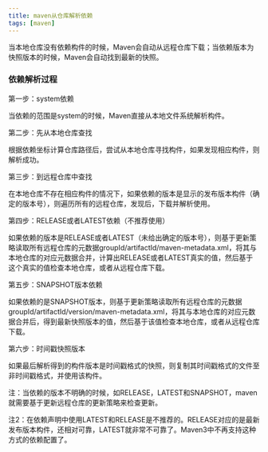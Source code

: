 ```yaml
---
title: maven从仓库解析依赖
tags: [maven]
---
```


当本地仓库没有依赖构件的时候，Maven会自动从远程仓库下载；当依赖版本为快照版本的时候，Maven会自动找到最新的快照。

### 依赖解析过程

第一步：system依赖

当依赖的范围是system的时候，Maven直接从本地文件系统解析构件。

第二步：先从本地仓库查找

根据依赖坐标计算仓库路径后，尝试从本地仓库寻找构件，如果发现相应构件，则解析成功。

第三步：到远程仓库中查找

在本地仓库不存在相应构件的情况下，如果依赖的版本是显示的发布版本构件（确定的版本号），则遍历所有的远程仓库，发现后，下载并解析使用。

第四步：RELEASE或者LATEST依赖（不推荐使用）

如果依赖的版本是RELEASE或者LATEST（未给出确定的版本号），则基于更新策略读取所有远程仓库的元数据groupId/artifactId/maven-metadata.xml，将其与本地仓库的对应元数据合并，计算出RELEASE或者LATEST真实的值，然后基于这个真实的值检查本地仓库，或者从远程仓库下载。

第五步：SNAPSHOT版本依赖

如果依赖的是SNAPSHOT版本，则基于更新策略读取所有远程仓库的元数据groupId/artifactId/version/maven-metadata.xml，将其与本地仓库的对应元数据合并后，得到最新快照版本的值，然后基于该值检查本地仓库，或者从远程仓库下载。

第六步：时间戳快照版本

如果最后解析得到的构件版本是时间戳格式的快照，则复制其时间戳格式的文件至非时间戳格式，并使用该构件。

注：当依赖的版本不明确的时候，如RELEASE，LATEST和SNAPSHOT，maven就需要基于更新远程仓库的更新策略来检查更新。

注2：在依赖声明中使用LATEST和RELEASE是不推荐的。RELEASE对应的是最新发布版本构件，还相对可靠，LATEST就非常不可靠了。Maven3中不再支持这种方式的依赖配置了。